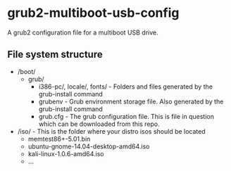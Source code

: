grub2-multiboot-usb-config
==========================

A grub2 configuration file for a multiboot USB drive.

File system structure
---------------------

* /boot/
  * grub/
    * i386-pc/, locale/, fonts/ - Folders and files generated by the grub-install command
    * grubenv - Grub environment storage file. Also generated by the grub-install command
    * grub.cfg - The grub configuration file. This is file in question which can be downloaded from this repo.
* /iso/ - This is the folder where your distro isos should be located
  * memtest86+-5.01.bin
  * ubuntu-gnome-14.04-desktop-amd64.iso
  * kali-linux-1.0.6-amd64.iso
  * ...
